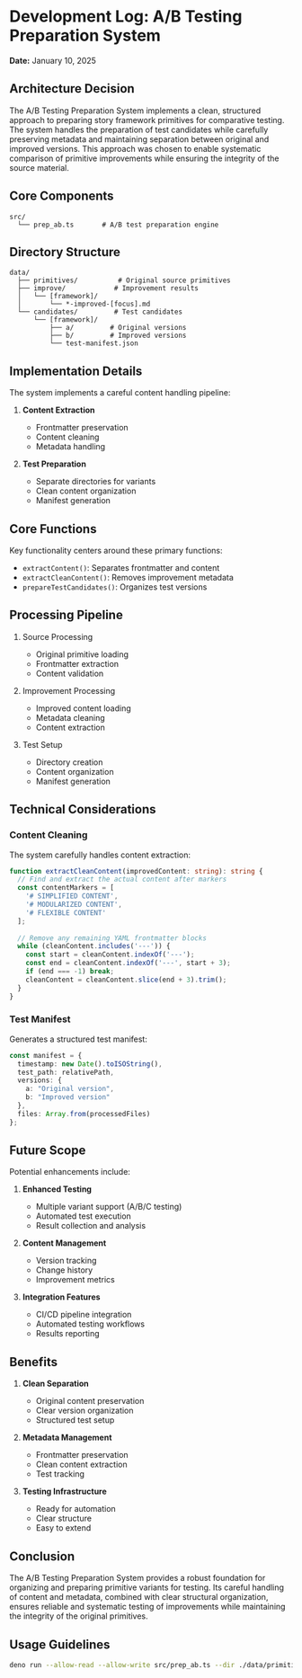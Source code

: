 # Development Log: A/B Testing Preparation System

**Date:** January 10, 2025

## Architecture Decision

The A/B Testing Preparation System implements a clean, structured approach to preparing story framework primitives for comparative testing. The system handles the preparation of test candidates while carefully preserving metadata and maintaining separation between original and improved versions. This approach was chosen to enable systematic comparison of primitive improvements while ensuring the integrity of the source material.

## Core Components

```ascii
src/
  └── prep_ab.ts       # A/B test preparation engine
```

## Directory Structure

```ascii
data/
  ├── primitives/          # Original source primitives
  ├── improve/            # Improvement results
  │   └── [framework]/
  │       └── *-improved-[focus].md
  └── candidates/         # Test candidates
      └── [framework]/
          ├── a/         # Original versions
          ├── b/         # Improved versions
          └── test-manifest.json
```

## Implementation Details

The system implements a careful content handling pipeline:

1. **Content Extraction**
   - Frontmatter preservation
   - Content cleaning
   - Metadata handling

2. **Test Preparation**
   - Separate directories for variants
   - Clean content organization
   - Manifest generation

## Core Functions

Key functionality centers around these primary functions:

- `extractContent()`: Separates frontmatter and content
- `extractCleanContent()`: Removes improvement metadata
- `prepareTestCandidates()`: Organizes test versions

## Processing Pipeline

1. Source Processing
   - Original primitive loading
   - Frontmatter extraction
   - Content validation

2. Improvement Processing
   - Improved content loading
   - Metadata cleaning
   - Content extraction

3. Test Setup
   - Directory creation
   - Content organization
   - Manifest generation

## Technical Considerations

### Content Cleaning

The system carefully handles content extraction:

```typescript
function extractCleanContent(improvedContent: string): string {
  // Find and extract the actual content after markers
  const contentMarkers = [
    '# SIMPLIFIED CONTENT',
    '# MODULARIZED CONTENT',
    '# FLEXIBLE CONTENT'
  ];
  
  // Remove any remaining YAML frontmatter blocks
  while (cleanContent.includes('---')) {
    const start = cleanContent.indexOf('---');
    const end = cleanContent.indexOf('---', start + 3);
    if (end === -1) break;
    cleanContent = cleanContent.slice(end + 3).trim();
  }
}
```

### Test Manifest

Generates a structured test manifest:

```typescript
const manifest = {
  timestamp: new Date().toISOString(),
  test_path: relativePath,
  versions: {
    a: "Original version",
    b: "Improved version"
  },
  files: Array.from(processedFiles)
};
```

## Future Scope

Potential enhancements include:

1. **Enhanced Testing**
   - Multiple variant support (A/B/C testing)
   - Automated test execution
   - Result collection and analysis

2. **Content Management**
   - Version tracking
   - Change history
   - Improvement metrics

3. **Integration Features**
   - CI/CD pipeline integration
   - Automated testing workflows
   - Results reporting

## Benefits

1. **Clean Separation**
   - Original content preservation
   - Clear version organization
   - Structured test setup

2. **Metadata Management**
   - Frontmatter preservation
   - Clean content extraction
   - Test tracking

3. **Testing Infrastructure**
   - Ready for automation
   - Clear structure
   - Easy to extend

## Conclusion

The A/B Testing Preparation System provides a robust foundation for organizing and preparing primitive variants for testing. Its careful handling of content and metadata, combined with clear structural organization, ensures reliable and systematic testing of improvements while maintaining the integrity of the original primitives.

## Usage Guidelines

```bash
deno run --allow-read --allow-write src/prep_ab.ts --dir ./data/primitives/system/story/hero
```
